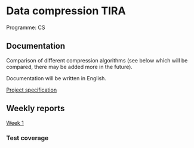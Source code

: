 # Data compression TIRA
Programme: CS

## Documentation
Comparison of different compression algorithms (see below which will be
compared, there may be added more in the future).

Documentation will be written in English.

[Project specification](project_spec.md)

## Weekly reports
[Week 1](weekly_reports/week1.md)

### Test coverage
